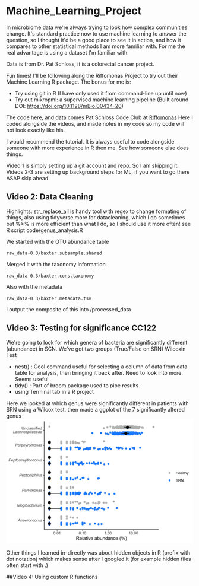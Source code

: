 # Machine_Learning_Project

In microbiome data we're always trying to look how complex communities change. It's standard practice now to use machine learning to answer the question, so I thought it'd be a good place to see it in action, and how it compares to other statistical methods I am more familiar with. For me the real advantage is using a dataset I'm familiar with.

Data is from Dr. Pat Schloss, it is a colorectal cancer project.

Fun times! I'll be following along the Riffomonas Project to try out their Machine Learning R package. The bonus for me is:
*  Try using git in R (I have only used it from command-line up until now)
*  Try out mikropml: a supervised machine learning pipeline (Built around DOI: https://doi.org/10.1128/mBio.00434-20)

The code here, and data comes Pat Schloss Code Club at [Riffomonas](https://riffomonas.org/)
Here I coded alongside the videos, and made notes in my code so my code will not look exactly like his.

I would recommend the tutorial. It is always useful to code alongside someone with more experience in R then me. See how someone else does things. 

Video 1 is simply setting up a git account and repo. So I am skipping it.
Videos 2-3 are setting up background steps for ML, if you want to go there ASAP skip ahead

## Video 2: Data Cleaning 

Highlights: str_replace_all is handy tool with regex to change formating of things, also using tidyverse more for datacleaning, which I do sometimes but %>% is more efficient than what I do, so I should use it more often!
see R script code/genus_analysis.R

We started with the OTU abundance table

```
raw_data-0.3/baxter.subsample.shared
```
Merged it with the taxonomy information

```
raw_data-0.3/baxter.cons.taxonomy
```
Also with the metadata
```
raw_data-0.3/baxter.metadata.tsv
```
I output the composite of this into /processed_data 

## Video 3: Testing for significance CC122

We're going to look for which genera of bacteria are significantly different (abundance) in SCN. We've got two groups (True/False on SRN) Wilcoxin Test

  * nest() : Cool command useful for selecting a column of data from data table for analysis, then bringing it back after. Need to look into more. Seems useful
  * tidy() : Part of broom package used to pipe results 
  * using Terminal tab in a R project
  
Here we looked at which genus were significantly different in patients with SRN using a Wilcox test, then made a ggplot of the 7 significantly altered genus
![Significant_genus](figures/significant_genera.jpeg)

Other things I learned in-directly was about hidden objects in R (prefix with dot notation) which makes sense after I googled it (for example hidden files often start with .)

##Video 4: Using custom R functions 


